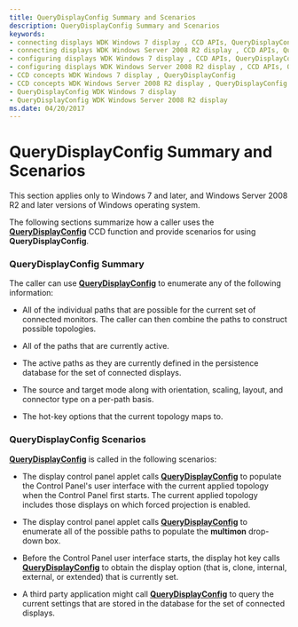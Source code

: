```yaml
---
title: QueryDisplayConfig Summary and Scenarios
description: QueryDisplayConfig Summary and Scenarios
keywords:
- connecting displays WDK Windows 7 display , CCD APIs, QueryDisplayConfig
- connecting displays WDK Windows Server 2008 R2 display , CCD APIs, QueryDisplayConfig
- configuring displays WDK Windows 7 display , CCD APIs, QueryDisplayConfig
- configuring displays WDK Windows Server 2008 R2 display , CCD APIs, QueryDisplayConfig
- CCD concepts WDK Windows 7 display , QueryDisplayConfig
- CCD concepts WDK Windows Server 2008 R2 display , QueryDisplayConfig
- QueryDisplayConfig WDK Windows 7 display
- QueryDisplayConfig WDK Windows Server 2008 R2 display
ms.date: 04/20/2017
---
```


# QueryDisplayConfig Summary and Scenarios


This section applies only to Windows 7 and later, and Windows Server 2008 R2 and later versions of Windows operating system.

The following sections summarize how a caller uses the [**QueryDisplayConfig**](/windows/win32/api/winuser/nf-winuser-querydisplayconfig) CCD function and provide scenarios for using **QueryDisplayConfig**.

### <span id="querydisplayconfig_summary"></span><span id="QUERYDISPLAYCONFIG_SUMMARY"></span>QueryDisplayConfig Summary

The caller can use [**QueryDisplayConfig**](/windows/win32/api/winuser/nf-winuser-querydisplayconfig) to enumerate any of the following information:

-   All of the individual paths that are possible for the current set of connected monitors. The caller can then combine the paths to construct possible topologies.

-   All of the paths that are currently active.

-   The active paths as they are currently defined in the persistence database for the set of connected displays.

-   The source and target mode along with orientation, scaling, layout, and connector type on a per-path basis.

-   The hot-key options that the current topology maps to.

### <span id="querydisplayconfig_scenarios"></span><span id="QUERYDISPLAYCONFIG_SCENARIOS"></span>QueryDisplayConfig Scenarios

[**QueryDisplayConfig**](/windows/win32/api/winuser/nf-winuser-querydisplayconfig) is called in the following scenarios:

-   The display control panel applet calls [**QueryDisplayConfig**](/windows/win32/api/winuser/nf-winuser-querydisplayconfig) to populate the Control Panel's user interface with the current applied topology when the Control Panel first starts. The current applied topology includes those displays on which forced projection is enabled.

-   The display control panel applet calls [**QueryDisplayConfig**](/windows/win32/api/winuser/nf-winuser-querydisplayconfig) to enumerate all of the possible paths to populate the **multimon** drop-down box.

-   Before the Control Panel user interface starts, the display hot key calls [**QueryDisplayConfig**](/windows/win32/api/winuser/nf-winuser-querydisplayconfig) to obtain the display option (that is, clone, internal, external, or extended) that is currently set.

-   A third party application might call [**QueryDisplayConfig**](/windows/win32/api/winuser/nf-winuser-querydisplayconfig) to query the current settings that are stored in the database for the set of connected displays.

 

